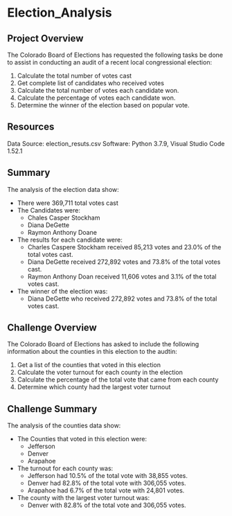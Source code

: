 # Election_Analysis

## Project Overview
The Colorado Board of Elections has requested the following tasks be done to assist in conducting an audit of a recent local congressional election:

1. Calculate the total number of votes cast
2. Get complete list of candidates who received votes
3. Calculate the total number of votes each candidate won.
4. Calculate the percentage of votes each candidate won.
5. Determine the winner of the election based on popular vote.

## Resources
Data Source: election_resuts.csv
Software: Python 3.7.9, Visual Studio Code 1.52.1

## Summary
The analysis of the election data show:
- There were 369,711 total votes cast
- The Candidates were:
  - Chales Casper Stockham
  - Diana DeGette
  - Raymon Anthony Doane
- The results for each candidate were:
  - Charles Caspere Stockham received 85,213 votes and 23.0% of the total votes cast.
  - Diana DeGette received 272,892 votes and 73.8% of the total votes cast.
  - Raymon Anthony Doan received 11,606 votes and 3.1% of the total votes cast.
- The winner of the election was:
  - Diana DeGette who received 272,892 votes and 73.8% of the total votes cast.
  
## Challenge Overview
The Colorado Board of Elections has asked to include the following information about the counties in this election to the audtin:

1. Get a list of the counties that voted in this election
2. Calculate the voter turnout for each county in the election
3. Calculate the percentage of the total vote that came from each county
4. Determine which county had the largest voter turnout

## Challenge Summary
The analysis of the counties data show:
- The Counties that voted in this election were:
  - Jefferson
  - Denver
  - Arapahoe
- The turnout for each county was:
  - Jefferson had 10.5% of the total vote with 38,855 votes.
  - Denver had 82.8% of the total vote with 306,055 votes.
  - Arapahoe had 6.7% of the total vote with 24,801 votes.
- The county with the largest voter turnout was:
  - Denver with 82.8% of the total vote and 306,055 votes.


